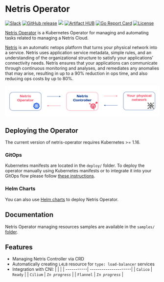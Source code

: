 # Netris Operator

[![Slack](https://img.shields.io/badge/slack-@netrisai-blue.svg?logo=slack)](https://www.netris.ai/slack/)
[![GitHub release](https://img.shields.io/github/v/tag/netrisai/netris-operator.svg?label=release&sort=semver)](https://github.com/netrisai/netris-operator/releases)
[![](https://github.com/netrisai/netris-operator/workflows/Create%20release/badge.svg)](https://github.com/netrisai/netris-operator/actions)
[![Artifact HUB](https://img.shields.io/endpoint?url=https://artifacthub.io/badge/repository/netrisai)](https://artifacthub.io/packages/helm/netrisai/netris-operator)
[![Go Report Card](https://goreportcard.com/badge/github.com/netrisai/netris-operator)](https://goreportcard.com/report/github.com/netrisai/netris-operator)
[![License](https://img.shields.io/badge/License-Apache%202.0-blue.svg)](https://opensource.org/licenses/Apache-2.0)


[Netris Operator](https://github.com/netrisai/netris-operator) is a Kubernetes Operator for managing and automating tasks related to managing a Netris Cloud.

[Netris](https://netris.ai) is an automatic netops platform that turns your physical network into a service. Netris uses application service metadata, simple rules, and an understanding of the organizational structure to satisfy your applications’ connectivity needs. Netris ensures that your applications can communicate through continuous monitoring and analyses, and remediates any anomalies that may arise, resulting in up to a 90% reduction in ops time, and also reducing ops costs by up to 80%. 


![](diagram.png)


## Deploying the Operator
The current version of netris-operator requires Kubernetes >= 1.16.

### GitOps
Kubernetes manifests are located in the `deploy/` folder. To deploy the operator manually using Kubernetes manifests or to integrate it into your GitOps flow please follow [these instructions](./deploy/). 

### Helm Charts

You can also use [Helm charts](./deploy/charts/netris-operator) to deploy Netris Operator.
## Documentation
Netris Operator managing resources samples are available in the `samples/` [folder](./samples/).

## Features
* Managing Netris Controller via CRD
* Automatically creating `L4LB` resource for `type: load-balancer` services
* Integration with CNI:
  |            |                      |
  | -----------| ---------------------|
  | `Calico`   | `Ready`              |
  | `Cilium`   | *`In progress`*      |
  | `Flannel`  | *`In progress`*      |
  

